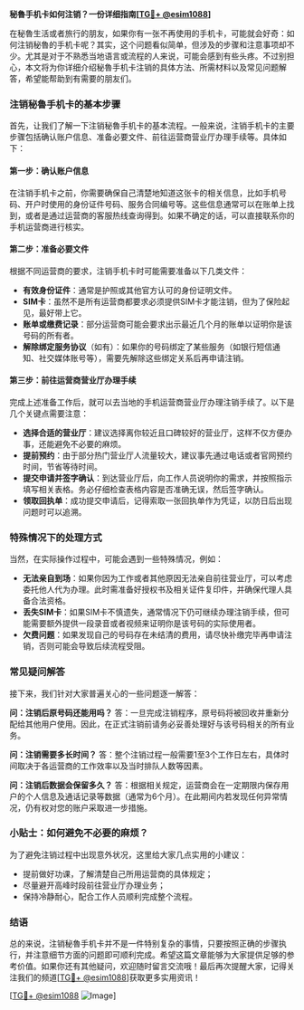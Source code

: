 **秘魯手机卡如何注销？一份详细指南[[TG💪+ @esim1088](https://t.me/s/esim1088)]**

在秘魯生活或者旅行的朋友，如果你有一张不再使用的手机卡，可能就会好奇：如何注销秘魯的手机卡呢？其实，这个问题看似简单，但涉及的步骤和注意事项却不少。尤其是对于不熟悉当地语言或流程的人来说，可能会感到有些头疼。不过别担心，本文将为你详细介绍秘魯手机卡注销的具体方法、所需材料以及常见问题解答，希望能帮助到有需要的朋友们。

### 注销秘魯手机卡的基本步骤

首先，让我们了解一下注销秘魯手机卡的基本流程。一般来说，注销手机卡的主要步骤包括确认账户信息、准备必要文件、前往运营商营业厅办理手续等。具体如下：

#### 第一步：确认账户信息
在注销手机卡之前，你需要确保自己清楚地知道这张卡的相关信息，比如手机号码、开户时使用的身份证件号码、服务合同编号等。这些信息通常可以在账单上找到，或者是通过运营商的客服热线查询得到。如果不确定的话，可以直接联系你的手机运营商进行核实。

#### 第二步：准备必要文件
根据不同运营商的要求，注销手机卡时可能需要准备以下几类文件：
- **有效身份证件**：通常是护照或其他官方认可的身份证明文件。
- **SIM卡**：虽然不是所有运营商都要求必须提供SIM卡才能注销，但为了保险起见，最好带上它。
- **账单或缴费记录**：部分运营商可能会要求出示最近几个月的账单以证明你是该号码的所有者。
- **解除绑定服务协议**（如有）：如果你的号码绑定了某些服务（如银行短信通知、社交媒体账号等），需要先解除这些绑定关系后再申请注销。

#### 第三步：前往运营商营业厅办理手续
完成上述准备工作后，就可以去当地的手机运营商营业厅办理注销手续了。以下是几个关键点需要注意：
- **选择合适的营业厅**：建议选择离你较近且口碑较好的营业厅，这样不仅方便办事，还能避免不必要的麻烦。
- **提前预约**：由于部分热门营业厅人流量较大，建议事先通过电话或者官网预约时间，节省等待时间。
- **提交申请并签字确认**：到达营业厅后，向工作人员说明你的需求，并按照指示填写相关表格。务必仔细检查表格内容是否准确无误，然后签字确认。
- **领取回执单**：成功提交申请后，记得索取一张回执单作为凭证，以防日后出现问题时可以追溯。

### 特殊情况下的处理方式

当然，在实际操作过程中，可能会遇到一些特殊情况，例如：
- **无法亲自到场**：如果你因为工作或者其他原因无法亲自前往营业厅，可以考虑委托他人代为办理。此时需准备好授权书及相关证件复印件，并确保代理人具备合法资格。
- **丢失SIM卡**：如果SIM卡不慎遗失，通常情况下仍可继续办理注销手续，但可能需要额外提供一段录音或者视频来证明你是该号码的实际使用者。
- **欠费问题**：如果发现自己的号码存在未结清的费用，请尽快补缴完毕再申请注销，否则可能会导致后续流程受阻。

### 常见疑问解答

接下来，我们针对大家普遍关心的一些问题逐一解答：

**问：注销后原号码还能用吗？**
答：一旦完成注销程序，原号码将被回收并重新分配给其他用户使用。因此，在正式注销前请务必妥善处理好与该号码相关的所有业务。

**问：注销需要多长时间？**
答：整个注销过程一般需要1至3个工作日左右，具体时间取决于各运营商的工作效率以及当时排队人数等因素。

**问：注销后数据会保留多久？**
答：根据相关规定，运营商会在一定期限内保存用户的个人信息及通话记录等数据（通常为6个月）。在此期间内若发现任何异常情况，仍有权对您的账户采取进一步措施。

### 小贴士：如何避免不必要的麻烦？

为了避免注销过程中出现意外状况，这里给大家几点实用的小建议：
- 提前做好功课，了解清楚自己所用运营商的具体规定；
- 尽量避开高峰时段前往营业厅办理业务；
- 保持冷静耐心，配合工作人员顺利完成整个流程。

### 结语

总的来说，注销秘魯手机卡并不是一件特别复杂的事情，只要按照正确的步骤执行，并注意细节方面的问题即可顺利完成。希望这篇文章能够为大家提供足够的参考价值。如果你还有其他疑问，欢迎随时留言交流哦！最后再次提醒大家，记得关注我们的频道[[TG💪+ @esim1088](https://t.me/s/esim1088)]获取更多实用资讯！

[[TG💪+ @esim1088](https://t.me/s/esim1088) ![Image](https://i.postimg.cc/4NQfJmqS/Snipaste-2025-05-13-00-14-12.png)]